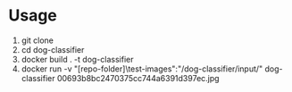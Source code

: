 # Usage

1. git clone 
2. cd dog-classifier
3. docker build . -t dog-classifier
4. docker run -v "[repo-folder]\test-images":"/dog-classifier/input/" dog-classifier 00693b8bc2470375cc744a6391d397ec.jpg